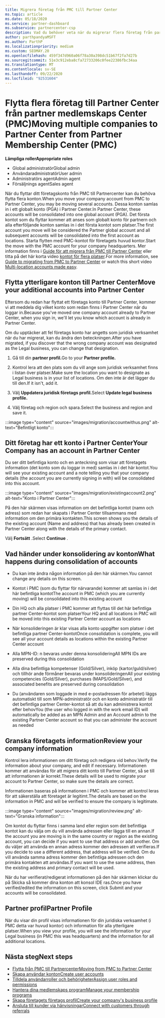 ```yaml
---
title: Migrera företag från PMC till Partner Center
ms.topic: article
ms.date: 05/18/2020
ms.service: partner-dashboard
ms.subservice: partnercenter-csp
description: Vad du behöver veta när du migrerar flera företag från partner medlemskaps Center (PMC) till Partner Center och konsoliderar dem till ett globalt partner konto.
author: parthpandyaMSFT
ms.author: ParthP
ms.localizationpriority: medium
ms.custom: SEOMAY.20
ms.openlocfilehash: 459f347d960a06f78a30a398dc51b67f2fa7d27b
ms.sourcegitcommit: 51e3c912eba8cfa72733206c0fee22386fbc34aa
ms.translationtype: MT
ms.contentlocale: sv-SE
ms.lasthandoff: 09/22/2020
ms.locfileid: "92531604"
---
```

# <a name="moving-multiple-companies-to-partner-center-from-partner-membership-center-pmc"></a><span data-ttu-id="4172d-103">Flytta flera företag till Partner Center från partner medlemskaps Center (PMC)</span><span class="sxs-lookup"><span data-stu-id="4172d-103">Moving multiple companies to Partner Center from Partner Membership Center (PMC)</span></span>

<span data-ttu-id="4172d-104">**Lämpliga roller**</span><span class="sxs-lookup"><span data-stu-id="4172d-104">**Appropriate roles**</span></span>

- <span data-ttu-id="4172d-105">Global administratör</span><span class="sxs-lookup"><span data-stu-id="4172d-105">Global admin</span></span>
- <span data-ttu-id="4172d-106">Användaradministratör</span><span class="sxs-lookup"><span data-stu-id="4172d-106">User admin</span></span>
- <span data-ttu-id="4172d-107">Administratörs agent</span><span class="sxs-lookup"><span data-stu-id="4172d-107">Admin agent</span></span>
- <span data-ttu-id="4172d-108">Försäljnings agent</span><span class="sxs-lookup"><span data-stu-id="4172d-108">Sales agent</span></span>

<span data-ttu-id="4172d-109">När du flyttar ditt företagskonto från PMC till Partnercenter kan du behöva flytta flera konton.</span><span class="sxs-lookup"><span data-stu-id="4172d-109">When you move your company account from PMC to Partner Center, you may be moving several accounts.</span></span> <span data-ttu-id="4172d-110">Dessa konton samlas in i ett globalt konto (PGA) i Partner Center.</span><span class="sxs-lookup"><span data-stu-id="4172d-110">In Partner Center, these accounts will be consolidated into one global account (PGA).</span></span> <span data-ttu-id="4172d-111">Det första kontot som du flyttar kommer att anses som globalt konto för partnern och alla efterföljande konton samlas in i det första kontot som platser.</span><span class="sxs-lookup"><span data-stu-id="4172d-111">The first account you move will be considered the Partner global account and all subsequent accounts will be consolidated into the first account as locations.</span></span> <span data-ttu-id="4172d-112">Starta flytten med PMC-kontot för företagets huvud kontor.</span><span class="sxs-lookup"><span data-stu-id="4172d-112">Start the move with the PMC account for your company headquarters.</span></span> <span data-ttu-id="4172d-113">Mer information finns i [Guide för att migrera från PMC till Partner Center](guide-to-migration.md) eller titta på det här korta video [kontot för flera platser](https://vimeo.com/290335248).</span><span class="sxs-lookup"><span data-stu-id="4172d-113">For more information, see [Guide to migrating from PMC to Partner Center](guide-to-migration.md) or watch this short video [Multi-location accounts made easy](https://vimeo.com/290335248).</span></span>

## <a name="move-your-additional-accounts-into-partner-center"></a><span data-ttu-id="4172d-114">Flytta ytterligare konton till Partner Center</span><span class="sxs-lookup"><span data-stu-id="4172d-114">Move your additional accounts into Partner Center</span></span>

<span data-ttu-id="4172d-115">Eftersom du redan har flyttat ett företags konto till Partner Center, kommer vi att meddela dig vilket konto som redan finns i Partner Center när du loggar in.</span><span class="sxs-lookup"><span data-stu-id="4172d-115">Because you've moved one company account already to Partner Center, when you sign in, we'll let you know which account is already in Partner Center.</span></span>

<span data-ttu-id="4172d-116">Om du upptäcker att fel företags konto har angetts som juridisk verksamhet när du har migrerat, kan du ändra den beteckningen.</span><span class="sxs-lookup"><span data-stu-id="4172d-116">After you have migrated, if you discover that the wrong company account was designated as the Legal business, you can change that designation.</span></span>

1. <span data-ttu-id="4172d-117">Gå till din **partner profil.**</span><span class="sxs-lookup"><span data-stu-id="4172d-117">Go to your **Partner profile.**</span></span>

2. <span data-ttu-id="4172d-118">Kontrol lera att den plats som du vill ange som juridisk verksamhet finns i listan över platser.</span><span class="sxs-lookup"><span data-stu-id="4172d-118">Make sure the location you want to designate as Legal business is in your list of locations.</span></span> <span data-ttu-id="4172d-119">Om den inte är det lägger du till den.</span><span class="sxs-lookup"><span data-stu-id="4172d-119">If it isn't, add it.</span></span>

3. <span data-ttu-id="4172d-120">Välj **Uppdatera juridisk företags profil.**</span><span class="sxs-lookup"><span data-stu-id="4172d-120">Select **Update legal business profile.**</span></span>

4. <span data-ttu-id="4172d-121">Välj företag och region och spara.</span><span class="sxs-lookup"><span data-stu-id="4172d-121">Select the business and region and save it.</span></span>

:::image type="content" source="images/migration/accountwithus.png" alt-text="Befintligt konto":::

## <a name="your-company-has-an-account-in-partner-center"></a><span data-ttu-id="4172d-123">Ditt företag har ett konto i Partner Center</span><span class="sxs-lookup"><span data-stu-id="4172d-123">Your Company has an account in Partner Center</span></span>

<span data-ttu-id="4172d-124">Du ser ditt befintliga konto och en anteckning som visar att företagets information (det konto som du loggar in med) samlas in i det här kontot.</span><span class="sxs-lookup"><span data-stu-id="4172d-124">You will see your existing account and a note telling you that your company details (the account you are currently signing in with) will be consolidated into this account.</span></span>

:::image type="content" source="images/migration/existingaccount2.png" alt-text="Konto i Partner Center":::

<span data-ttu-id="4172d-126">På den här skärmen visas information om det befintliga kontot (namn och adress) som redan har skapats i Partner Center tillsammans med information om den primära kontakten.</span><span class="sxs-lookup"><span data-stu-id="4172d-126">This screen shows you the details of the existing account (Name and address) that has already been created in Partner Center along with the details of the primary contact.</span></span>

<span data-ttu-id="4172d-127">Välj **Fortsätt** .</span><span class="sxs-lookup"><span data-stu-id="4172d-127">Select **Continue** .</span></span>

## <a name="what-happens-during-consolidation-of-accounts"></a><span data-ttu-id="4172d-128">Vad händer under konsolidering av konton</span><span class="sxs-lookup"><span data-stu-id="4172d-128">What happens during consolidation of accounts</span></span>

- <span data-ttu-id="4172d-129">Du kan inte ändra någon information på den här skärmen.</span><span class="sxs-lookup"><span data-stu-id="4172d-129">You cannot change any details on this screen.</span></span>

- <span data-ttu-id="4172d-130">Kontot i PMC (som du flyttar för närvarande) kommer att samlas in i det här befintliga kontot</span><span class="sxs-lookup"><span data-stu-id="4172d-130">The account in PMC (which you are currently moving) will be consolidated into this existing account</span></span>

- <span data-ttu-id="4172d-131">Din HQ och alla platser i PMC kommer att flyttas till det här befintliga partner Center-kontot som platser</span><span class="sxs-lookup"><span data-stu-id="4172d-131">Your HQ and all locations in PMC will be moved into this existing Partner Center account as locations</span></span>

- <span data-ttu-id="4172d-132">När konsolideringen är klar visas alla konto uppgifter som platser i det befintliga partner Center-kontot</span><span class="sxs-lookup"><span data-stu-id="4172d-132">Once consolidation is complete, you will see all your account details as locations within the existing Partner Center account</span></span>

- <span data-ttu-id="4172d-133">Alla MPN-ID: n bevaras under denna konsolidering</span><span class="sxs-lookup"><span data-stu-id="4172d-133">All MPN IDs are preserved during this consolidation</span></span>

- <span data-ttu-id="4172d-134">Alla dina befintliga kompetenser (Gold/Silver), inköp (kartor/guld/silver) och tillhör ande förmåner bevaras under konsolideringen</span><span class="sxs-lookup"><span data-stu-id="4172d-134">All your existing competencies (Gold/Silver), purchases (MAPS/Gold/Silver), and associated benefits are preserved during consolidation</span></span>

- <span data-ttu-id="4172d-135">Du (användaren som loggade in med e-postadressen för arbetet) läggs automatiskt till som MPN-administratör och en konto administratör till det befintliga partner Center-kontot så att du kan administrera kontot efter behov</span><span class="sxs-lookup"><span data-stu-id="4172d-135">You (the user who logged in with the work email ID) will automatically be added as an MPN Admin and an Account admin to the existing Partner Center account so that you can administer the account as needed</span></span>

## <a name="review-your-company-information"></a><span data-ttu-id="4172d-136">Granska företagets information</span><span class="sxs-lookup"><span data-stu-id="4172d-136">Review your company information</span></span>

<span data-ttu-id="4172d-137">Kontrol lera informationen om ditt företag och redigera vid behov.</span><span class="sxs-lookup"><span data-stu-id="4172d-137">Verify the information about your company, and edit if necessary.</span></span>  <span data-ttu-id="4172d-138">Informationen kommer att användas för att migrera ditt konto till Partner Center, så se till att informationen är korrekt.</span><span class="sxs-lookup"><span data-stu-id="4172d-138">These details will be used to migrate your account to Partner Center, so make sure the details are correct.</span></span>

<span data-ttu-id="4172d-139">Informationen baseras på informationen i PMC och kommer att kontrol leras för att säkerställa att företaget är legitimt.</span><span class="sxs-lookup"><span data-stu-id="4172d-139">The details are based on the information in PMC and will be verified to ensure the company is legitimate.</span></span>


:::image type="content" source="images/migration/review.png" alt-text="Granska information":::

<span data-ttu-id="4172d-141">Om kontot du flyttar finns i samma land eller region som det befintliga kontot kan du välja om du vill använda adressen eller lägga till en annan.</span><span class="sxs-lookup"><span data-stu-id="4172d-141">If the account you are moving is in the same country or region as the existing account, you can decide if you want to use that address or add another.</span></span> <span data-ttu-id="4172d-142">Om du väljer att använda en annan adress kommer den adressen att verifieras.</span><span class="sxs-lookup"><span data-stu-id="4172d-142">If you decide to use a different address, that address will be verified.</span></span> <span data-ttu-id="4172d-143">Om du vill använda samma adress kommer den befintliga adressen och den primära kontakten att användas.</span><span class="sxs-lookup"><span data-stu-id="4172d-143">If you want to use the same address, then the existing address and primary contact will be used.</span></span>

<span data-ttu-id="4172d-144">När du har verifierat/redigerat informationen på den här skärmen klickar du på Skicka så kommer dina konton att konsol IDE ras.</span><span class="sxs-lookup"><span data-stu-id="4172d-144">Once you have verified/edited the information on this screen, click Submit and your accounts will be consolidated.</span></span>

## <a name="partner-profile"></a><span data-ttu-id="4172d-145">Partner profil</span><span class="sxs-lookup"><span data-stu-id="4172d-145">Partner Profile</span></span>

<span data-ttu-id="4172d-146">När du visar din profil visas informationen för din juridiska verksamhet (i PMC detta var huvud kontor) och information för alla ytterligare platser.</span><span class="sxs-lookup"><span data-stu-id="4172d-146">When you view your profile, you will see the information for your Legal business (in PMC this was headquarters) and the information for all additional locations.</span></span>

## <a name="next-steps"></a><span data-ttu-id="4172d-147">Nästa steg</span><span class="sxs-lookup"><span data-stu-id="4172d-147">Next steps</span></span>

- [<span data-ttu-id="4172d-148">Flytta från PMC till Partnercenter</span><span class="sxs-lookup"><span data-stu-id="4172d-148">Moving from PMC to Partner Center</span></span>](move-pmc-pc-map.md)
- [<span data-ttu-id="4172d-149">Skapa användar konton</span><span class="sxs-lookup"><span data-stu-id="4172d-149">Create user accounts</span></span>](create-user-accounts-and-set-permissions.md)
- [<span data-ttu-id="4172d-150">Tilldela användarroller och behörigheter</span><span class="sxs-lookup"><span data-stu-id="4172d-150">Assign user roles and permissions</span></span>](permissions-overview.md)
- [<span data-ttu-id="4172d-151">Hantera dina medlemskaps program</span><span class="sxs-lookup"><span data-stu-id="4172d-151">Manage your membership programs</span></span>](renew-mpn-offers.md)
- [<span data-ttu-id="4172d-152">Skapa företagets företags profil</span><span class="sxs-lookup"><span data-stu-id="4172d-152">Create your company's business profile</span></span>](create-a-marketing-profile.md)
- [<span data-ttu-id="4172d-153">Ansluta till kunder via hänvisningar</span><span class="sxs-lookup"><span data-stu-id="4172d-153">Connect with customers through referrals</span></span>](manage-leads.md)
